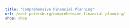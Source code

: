 ```yaml
---
title: "Comprehensive Financial Planning"
url: /east-petersburg/comprehensive-financial-planning/
shop: shop
---
```

